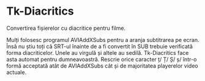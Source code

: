 # Tk-Diacritics
Convertirea fișierelor cu diacritice pentru filme.

Mulți folosesc programul AVIAddXSubs pentru a aranja subtitrarea pe ecran. Însă nu știu toți că SRT-ul înainte de a fi convertit în SUB trebuie verificată forma diacriticelor. Unele au virgulă și altele au sedilă. Tk-Diacritics face asta automat pentru dumneavoastră. Rescrie orice caracter ț/ Ț/ Ș/ ș/ într-o formă acceptată atât de AVIAddXSubs cât și de majoritatea playerelor video actuale.
